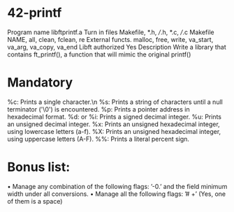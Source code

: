# 42-printf

Program name libftprintf.a
Turn in files Makefile, *.h, */*.h, *.c, */*.c
Makefile NAME, all, clean, fclean, re
External functs. malloc, free, write,
va_start, va_arg, va_copy, va_end
Libft authorized Yes
Description Write a library that contains ft_printf(), a
function that will mimic the original printf()

# Mandatory
%c: Prints a single character.\n
%s: Prints a string of characters until a null terminator ('\0') is encountered.
%p: Prints a pointer address in hexadecimal format.
%d: or %i: Prints a signed decimal integer.
%u: Prints an unsigned decimal integer.
%x: Prints an unsigned hexadecimal integer, using lowercase letters (a-f).
%X: Prints an unsigned hexadecimal integer, using uppercase letters (A-F).
%%: Prints a literal percent sign.

# Bonus list:
• Manage any combination of the following flags: ’-0.’ and the field minimum width
under all conversions.
• Manage all the following flags: ’# +’ (Yes, one of them is a space)
